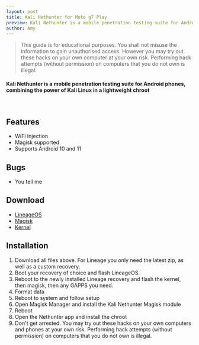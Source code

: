 ```yaml
---
layout: post
title: Kali Nethunter for Moto g7 Play
preview: Kali Nethunter is a mobile penetration testing suite for Android phones, combining the power of Kali Linux in a lightweight chroot
author: Amy
---
```


> This guide is for educational purposes. You shall not misuse the information to gain unauthorised access. However you may try out these hacks on your own computer at your own risk. Performing hack attempts (without permission) on computers that you do not own is illegal.

#### Kali Nethunter is a mobile penetration testing suite for Android phones, combining the power of Kali Linux in a lightweight chroot

<br> 

## Features
* WiFi Injection
* Magisk supported
* Supports Android 10 and 11

## Bugs
* You tell me

## Download
* [LineageOS](https://download.lineageos.org/channel)
* [Magisk](https://github.com/topjohnwu/magisk/releases)
* [Kernel](https://sourceforge.net/amys-roms/files/Kernels/channel/NetHunter/)

## Installation
1. Download all files above. For Lineage you only need the latest zip, as well as a custom recovery.
2. Boot your recovery of choice and flash LineageOS.
3. Reboot to the newly installed Lineage recovery and flash the kernel, then magisk, then any GAPPS you need.
4. Format data
5. Reboot to system and follow setup
6. Open Magisk Manager and install the Kali Nethunter Magisk module
7. Reboot
8. Open the Nethunter app and install the chroot
9. Don't get arrested. You may try out these hacks on your own computers and phones at your own risk. Performing hack attempts (without permission) on computers that you do not own is illegal.

<br>
